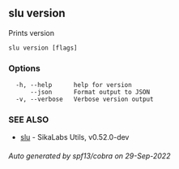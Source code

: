 ## slu version

Prints version

```
slu version [flags]
```

### Options

```
  -h, --help      help for version
      --json      Format output to JSON
  -v, --verbose   Verbose version output
```

### SEE ALSO

* [slu](slu.md)	 - SikaLabs Utils, v0.52.0-dev

###### Auto generated by spf13/cobra on 29-Sep-2022
